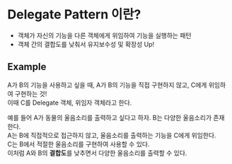# Delegate Pattern 이란?
- 객체가 자신의 기능을 다른 객체에게 위임하여 기능을 실행하는 패턴
- 객체 간의 결합도를 낮춰서 유지보수성 및 확장성 Up!

## Example
A가 B의 기능을 사용하고 싶을 때, A가 B의 기능을 직접 구현하지 않고, C에게 위임하여 구현하는 것! \
이때 C를 Delegate 객체, 위임자 객체라고 한다. 

예를 들어 A가 동물의 울음소리를 출력하고 싶다고 하자. B는 다양한 울음소리가 존재한다. \
A는 B에 직접적으로 접근하지 않고, 울음소리를 출력하는 기능을 C에게 위임한다. \
C는 B에서 적절한 울음소리를 구현하여 사용할 수 있다. \
이처럼 A와 B의 <b>결합도</b>를 낮추면서 다양한 울음소리를 출력할 수 있다.
